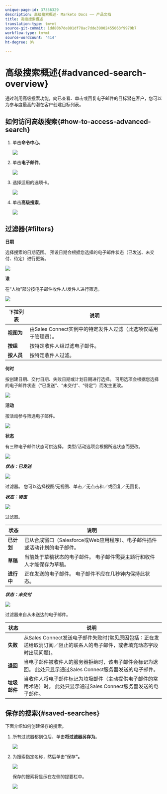 ```yaml
---
unique-page-id: 37356329
description: 高级搜索概述- Marketo Docs —— 产品文档
title: 高级搜索概述
translation-type: tm+mt
source-git-commit: 1dd80b7de801df78ac7dde39002455063f9979b7
workflow-type: tm+mt
source-wordcount: '414'
ht-degree: 0%

---
```



# 高级搜索概述{#advanced-search-overview}

通过利用高级搜索功能，向已查看、单击或回复电子邮件的目标潜在客户，您可以为参与度最高的潜在客户创建目标列表。

## 如何访问高级搜索{#how-to-access-advanced-search}

1. 单击&#x200B;**命令中心**。

   ![](assets/one.png)

1. 单击&#x200B;**电子邮件**。

   ![](assets/two.png)

1. 选择适用的选项卡。

   ![](assets/three.png)

1. 单击&#x200B;**高级搜索**。

   ![](assets/four.png)

## 过滤器{#filters}

**日期**

选择搜索的日期范围。 预设日期会根据您选择的电子邮件状态（已发送、未交付、待定）进行更新。

![](assets/date.png)

**谁**

在“人物”部分按电子邮件收件人/发件人进行筛选。

![](assets/who.png)

| 下拉列表 | 说明 |
|---|---|
| **视图为** | 由Sales Connect实例中的特定发件人过滤（此选项仅适用于管理员）。 |
| **按组** | 按特定收件人组过滤电子邮件。 |
| **按人员** | 按特定收件人过滤。 |

**何时**

按创建日期、交付日期、失败日期或计划日期进行选择。 可用选项会根据您选择的电子邮件状态（“已发送”、“未交付”、“待定”）而发生更改。

![](assets/when.png)

**活动**

按活动参与筛选电子邮件。

![](assets/campaigns.png)

**状态**

有三种电子邮件状态可供选择。 类型/活动选项会根据所选状态而更改。

![](assets/status.png)

***状态：已发送***

![](assets/status-sent.png)

过滤器。 您可以选择视图/无视图、单击／无点击和／或回复／无回复。

***状态：待定***

![](assets/status-pending.png)

过滤器。

| 状态 | 说明 |
|---|---|
| **已计划** | 已从合成窗口（Salesforce或Web应用程序）、电子邮件插件或活动计划的电子邮件。 |
| **草稿** | 当前处于草稿状态的电子邮件。 电子邮件需要主题行和收件人才能保存为草稿。 |
| **进行中** | 正在发送的电子邮件。 电子邮件不应在几秒钟内保持此状态。 |

***状态：未交付***

![](assets/status-undelivered.png)

过滤器来自从未送达的电子邮件。

| 状态 | 说明 |
|---|---|
| **失败** | 从Sales Connect发送电子邮件失败时(常见原因包括：正在发送给取消订阅／阻止的联系人的电子邮件，或者填充动态字段时出现问题)。 |
| **退回** | 当电子邮件被收件人的服务器拒绝时，该电子邮件会标记为退回。 此处只显示通过Sales Connect服务器发送的电子邮件。 |
| **垃圾邮件** | 当收件人将电子邮件标记为垃圾邮件（主动提供电子邮件的常用术语）时。 此处只显示通过Sales Connect服务器发送的电子邮件。 |

## 保存的搜索{#saved-searches}

下面介绍如何创建保存的搜索。

1. 所有过滤器都到位后，单击&#x200B;**将过滤器另存为**。

   ![](assets/save-search-1.png)

1. 为搜索指定名称，然后单击“保存&#x200B;**”。**

   ![](assets/save-search-2.png)

   保存的搜索将显示在左侧的提要栏中。

   ![](assets/advanced-search-overview-15.png)
